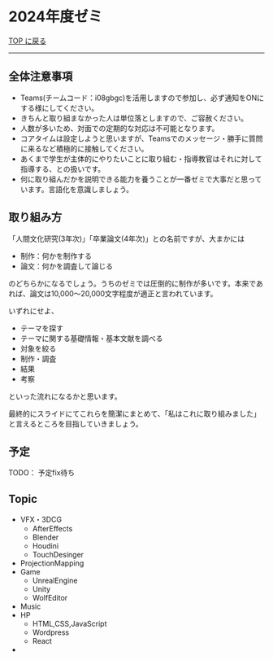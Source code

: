 # 2024年度ゼミ

[TOP に戻る](./index.md)

---
## 全体注意事項
- Teams(チームコード：i08gbgc)を活用しますので参加し、必ず通知をONにする様にしてください。
- きちんと取り組まなかった人は単位落としますので、ご容赦ください。
- 人数が多いため、対面での定期的な対応は不可能となります。
- コアタイムは設定しようと思いますが、Teamsでのメッセージ・勝手に質問に来るなど積極的に接触してください。
- あくまで学生が主体的にやりたいことに取り組む・指導教官はそれに対して指導する、との扱いです。
- 何に取り組んだかを説明できる能力を養うことが一番ゼミで大事だと思っています。言語化を意識しましょう。

## 取り組み方
「人間文化研究(3年次)」「卒業論文(4年次)」との名前ですが、大まかには
- 制作：何かを制作する
- 論文：何かを調査して論じる

のどちらかになるでしょう。うちのゼミでは圧倒的に制作が多いです。本来であれば、論文は10,000～20,000文字程度が適正と言われています。

いずれにせよ、
- テーマを探す
- テーマに関する基礎情報・基本文献を調べる
- 対象を絞る
- 制作・調査
- 結果
- 考察

といった流れになるかと思います。

最終的にスライドにてこれらを簡潔にまとめて、「私はこれに取り組みました」と言えるところを目指していきましょう。

## 予定
TODO： 予定fix待ち

## Topic
- VFX・3DCG
  - AfterEffects
  - Blender
  - Houdini
  - TouchDesinger
- ProjectionMapping
- Game
  - UnrealEngine
  - Unity
  - WolfEditor
- Music
- HP
  - HTML,CSS,JavaScript
  - Wordpress
  - React
- 


